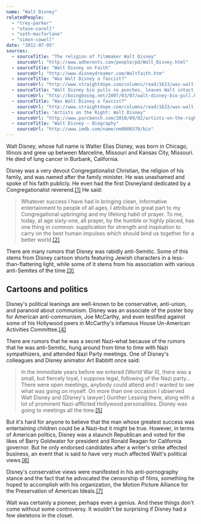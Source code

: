 ```yaml
---
name: "Walt Disney"
relatedPeople:
  - "trey-parker"
  - "steve-carell"
  - "seth-macfarlane"
  - "simon-cowell"
date: "2012-07-05"
sources:
  - sourceTitle: "The religion of filmmaker Walt Disney"
    sourceUrl: "http://www.adherents.com/people/pd/Walt_Disney.html"
  - sourceTitle: "Walt Disney on Faith"
    sourceUrl: "http://www.disneydreamer.com/Waltfaith.htm"
  - sourceTitle: "Was Walt Disney a fascist?"
    sourceUrl: "http://www.straightdope.com/columns/read/1623/was-walt-disney-a-fascist"
  - sourceTitle: "Walt Disney bio pulls no punches, leaves Walt intact anyway."
    sourceUrl: "http://boingboing.net/2007/03/07/walt-disney-bio-pull.html"
  - sourceTitle: "Was Walt Disney a fascist?"
    sourceUrl: "http://www.straightdope.com/columns/read/1623/was-walt-disney-a-fascist"
  - sourceTitle: "Artists on the Right: Walt Disney"
    sourceUrl: "http://www.parcbench.com/2010/09/02/artists-on-the-right-walt-disney-part-1/"
  - sourceTitle: "Walt Disney – Biography"
    sourceUrl: "http://www.imdb.com/name/nm0000370/bio"
---
```


Walt Disney, whose full name is Walter Elias Disney, was born in Chicago, Illinois and grew up between Marceline, Missouri and Kansas City, Missouri. He died of lung cancer in Burbank, California.

Disney was a very devout Congregationalist Christian, the religion of his family, and was named after the family minister. He was unashamed and spoke of his faith publicly. He even had the first Disneyland dedicated by a Congregationalist reverend.<a class="source-citation" href="http://www.adherents.com/people/pd/Walt_Disney.html" title="The religion of filmmaker Walt Disney">[1]</a> He said:

>Whatever success I have had in bringing clean, informative entertainment to people of all ages, I attribute in great part to my Congregational upbringing and my lifelong habit of prayer. To me, today, at age sixty-one, all prayer, by the humble or highly placed, has one thing in common: supplication for strength and inspiration to carry on the best human impulses which should bind us together for a better world.<a class="source-citation" href="http://www.disneydreamer.com/Waltfaith.htm" title="Walt Disney on Faith">[2]</a>

There are many rumors that Disney was rabidly anti-Semitic. Some of this stems from Disney cartoon shorts featuring Jewish characters in a less-than-flattering light, while some of it stems from his association with various anti-Semites of the time.<a class="source-citation" href="http://www.straightdope.com/columns/read/1623/was-walt-disney-a-fascist" title="Was Walt Disney a fascist?">[3]</a>

## Cartoons and politics

Disney's political leanings are well-known to be conservative, anti-union, and paranoid about communism. Disney was an associate of the poster boy for American anti-communism, Joe McCarthy, and even testified against some of his Hollywood peers in McCarthy's infamous House Un-American Activities Committee.<a class="source-citation" href="http://boingboing.net/2007/03/07/walt-disney-bio-pull.html" title="Walt Disney bio pulls no punches, leaves Walt intact anyway.">[4]</a>

There are rumors that he was a secret Nazi–what because of the rumors that he was anti-Semitic, hung around from time to time with Nazi sympathizers, and attended Nazi Party meetings. One of Disney's colleagues and Disney animator Art Babbitt once said:

>In the immediate years before we entered [World War II], there was a small, but fiercely loyal, I suppose legal, following of the Nazi party…There were open meetings, anybody could attend and I wanted to see what was going on myself. On more than one occasion I observed Walt Disney and [Disney's lawyer] Gunther Lessing there, along with a lot of prominent Nazi-afflicted Hollywood personalities. Disney was going to meetings all the time.<a class="source-citation" href="http://www.straightdope.com/columns/read/1623/was-walt-disney-a-fascist" title="Was Walt Disney a fascist?">[5]</a>

But it's hard for anyone to believe that the man whose greatest success was entertaining children could be a Nazi–but it might be true. However, in terms of American politics, Disney was a staunch Republican and voted for the likes of Barry Goldwater for president and Ronald Reagan for California governor. But he only endorsed candidates after a writer's strike affected business, an event that is said to have very much affected Walt's political views.<a class="source-citation" href="http://www.parcbench.com/2010/09/02/artists-on-the-right-walt-disney-part-1/" title="Artists on the Right: Walt Disney">[6]</a>

Disney's conservative views were manifested in his anti-pornography stance and the fact that he advocated the censorship of films, something he hoped to accomplish with his organization, the Motion Picture Alliance for the Preservation of American Ideals.<a class="source-citation" href="http://www.imdb.com/name/nm0000370/bio" title="Walt Disney – Biography">[7]</a>

Walt was certainly a pioneer, perhaps even a genius. And these things don't come without some controversy. It wouldn't be surprising if Disney had a few skeletons in the closet.